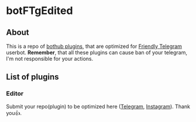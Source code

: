 # botFTgEdited
## About 
This is a repo of [bothub plugins](https://github.com/mkaraniya/BotHub/tree/master/stdplugins), that are optimized for [Friendly Telegram](https://github.com/friendly-telegram) userbot. **Remember**, that all these plugins can cause ban of your telegram, I'm not responsible for your actions.

## List of plugins 

### Editor
Submit your repo(plugin) to be optimized here ([Telegram](http://t.me/demenkop), [Instagram](http://instagram.com/demenkop)). Thank you👍. 
